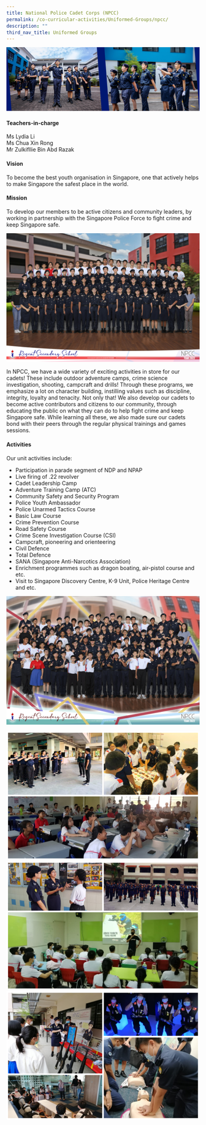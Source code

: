 ```yaml
---
title: National Police Cadet Corps (NPCC)
permalink: /co-curricular-activities/Uniformed-Groups/npcc/
description: ""
third_nav_title: Uniformed Groups
---
```

![](/images/CCA/NPCC/NPCCBanner%20-%202023.jpg)

#### Teachers-in-charge   
Ms Lydia Li  
Ms Chua Xin Rong  
Mr Zulkifllie Bin Abd Razak

#### Vision  
To become the best youth organisation in Singapore, one that actively helps to make Singapore the safest place in the world.

#### Mission  
To develop our members to be active citizens and community leaders, by working in partnership with the Singapore Police Force to fight crime and keep Singapore safe.

![](/images/CCA/2022%20NPCC%20Formal.jpg)

In NPCC, we have a wide variety of exciting activities in store for our cadets! These include outdoor adventure camps, crime science investigation, shooting, campcraft and drills! Through these programs, we emphasize a lot on character building, instilling values such as discipline, integrity, loyalty and tenacity. Not only that! We also develop our cadets to become active contributors and citizens to our community, through educating the public on what they can do to help fight crime and keep Singapore safe. While learning all these, we also made sure our cadets bond with their peers through the regular physical trainings and games sessions.

#### Activities

Our unit activities include:

*   Participation in parade segment of NDP and NPAP
*   Live firing of .22 revolver
*   Cadet Leadership Camp
*   Adventure Training Camp (ATC)
*   Community Safety and Security Program
*   Police Youth Ambassador
*   Police Unarmed Tactics Course
*   Basic Law Course
*   Crime Prevention Course
*   Road Safety Course
*   Crime Scene Investigation Course (CSI)
*   Campcraft, pioneering and orienteering
*   Civil Defence
*   Total Defence
*   SANA (Singapore Anti-Narcotics Association)
*   Enrichment programmes such as dragon boating, air-pistol course and etc.
*   Visit to Singapore Discovery Centre, K-9 Unit, Police Heritage Centre and etc.

![](/images/CCA/2022%20NPCC%20Fun.jpg)

![](/images/CCA/NPCC/NPCC-1.jpg)
![](/images/CCA/NPCC/NPCC-2.jpg)
![](/images/CCA/NPCC/NPCC-3.jpg)